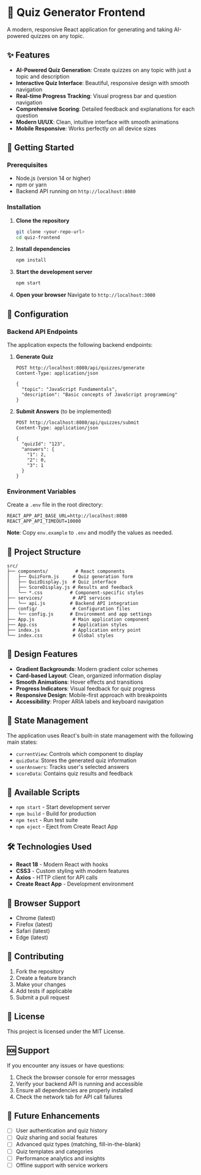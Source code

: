 # 🎯 Quiz Generator Frontend

A modern, responsive React application for generating and taking AI-powered quizzes on any topic.

## ✨ Features

- **AI-Powered Quiz Generation**: Create quizzes on any topic with just a topic and description
- **Interactive Quiz Interface**: Beautiful, responsive design with smooth navigation
- **Real-time Progress Tracking**: Visual progress bar and question navigation
- **Comprehensive Scoring**: Detailed feedback and explanations for each question
- **Modern UI/UX**: Clean, intuitive interface with smooth animations
- **Mobile Responsive**: Works perfectly on all device sizes

## 🚀 Getting Started

### Prerequisites

- Node.js (version 14 or higher)
- npm or yarn
- Backend API running on `http://localhost:8080`

### Installation

1. **Clone the repository**
   ```bash
   git clone <your-repo-url>
   cd quiz-frontend
   ```

2. **Install dependencies**
   ```bash
   npm install
   ```

3. **Start the development server**
   ```bash
   npm start
   ```

4. **Open your browser**
   Navigate to `http://localhost:3000`

## 🔧 Configuration

### Backend API Endpoints

The application expects the following backend endpoints:

1. **Generate Quiz**
   ```
   POST http://localhost:8080/api/quizzes/generate
   Content-Type: application/json
   
   {
     "topic": "JavaScript Fundamentals",
     "description": "Basic concepts of JavaScript programming"
   }
   ```

2. **Submit Answers** (to be implemented)
   ```
   POST http://localhost:8080/api/quizzes/submit
   Content-Type: application/json
   
   {
     "quizId": "123",
     "answers": {
       "1": 2,
       "2": 0,
       "3": 1
     }
   }
   ```

### Environment Variables

Create a `.env` file in the root directory:

```env
REACT_APP_API_BASE_URL=http://localhost:8080
REACT_APP_API_TIMEOUT=10000
```

**Note**: Copy `env.example` to `.env` and modify the values as needed.

## 📁 Project Structure

```
src/
├── components/          # React components
│   ├── QuizForm.js     # Quiz generation form
│   ├── QuizDisplay.js  # Quiz interface
│   ├── ScoreDisplay.js # Results and feedback
│   └── *.css          # Component-specific styles
├── services/           # API services
│   └── api.js         # Backend API integration
├── config/             # Configuration files
│   └── config.js      # Environment and app settings
├── App.js              # Main application component
├── App.css             # Application styles
├── index.js            # Application entry point
└── index.css           # Global styles
```

## 🎨 Design Features

- **Gradient Backgrounds**: Modern gradient color schemes
- **Card-based Layout**: Clean, organized information display
- **Smooth Animations**: Hover effects and transitions
- **Progress Indicators**: Visual feedback for quiz progress
- **Responsive Design**: Mobile-first approach with breakpoints
- **Accessibility**: Proper ARIA labels and keyboard navigation

## 🔄 State Management

The application uses React's built-in state management with the following main states:

- `currentView`: Controls which component to display
- `quizData`: Stores the generated quiz information
- `userAnswers`: Tracks user's selected answers
- `scoreData`: Contains quiz results and feedback

## 🚀 Available Scripts

- `npm start` - Start development server
- `npm build` - Build for production
- `npm test` - Run test suite
- `npm eject` - Eject from Create React App

## 🛠️ Technologies Used

- **React 18** - Modern React with hooks
- **CSS3** - Custom styling with modern features
- **Axios** - HTTP client for API calls
- **Create React App** - Development environment

## 📱 Browser Support

- Chrome (latest)
- Firefox (latest)
- Safari (latest)
- Edge (latest)

## 🤝 Contributing

1. Fork the repository
2. Create a feature branch
3. Make your changes
4. Add tests if applicable
5. Submit a pull request

## 📄 License

This project is licensed under the MIT License.

## 🆘 Support

If you encounter any issues or have questions:

1. Check the browser console for error messages
2. Verify your backend API is running and accessible
3. Ensure all dependencies are properly installed
4. Check the network tab for API call failures

## 🔮 Future Enhancements

- [ ] User authentication and quiz history
- [ ] Quiz sharing and social features
- [ ] Advanced quiz types (matching, fill-in-the-blank)
- [ ] Quiz templates and categories
- [ ] Performance analytics and insights
- [ ] Offline support with service workers
